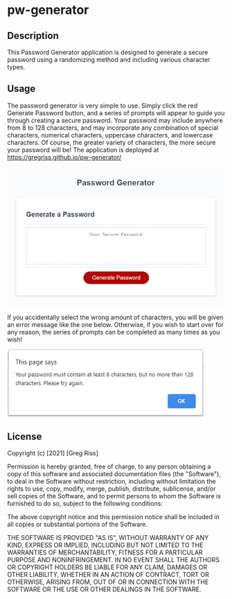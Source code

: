 # pw-generator

## Description

This Password Generator application is designed to generate a secure password using a randomizing method and including various character types.  

## Usage

The password generator is very simple to use. Simply click the red Generate Password button, and a series of prompts will appear to guide you through creating a secure password. Your password may include anywhere from 8 to 128 characters, and may incorporate any combination of special characters, numerical characters, uppercase characters, and lowercase characters. Of course, the greater variety of characters, the more secure your password will be! The application is deployed at https://gregriss.github.io/pw-generator/

![Homepage](images/password-homepage.png)

If you accidentally select the wrong amount of characters, you will be given an error message like the one below. Otherwise, if you wish to start over for any reason, the series of prompts can be completed as many times as you wish!

![Error Message](images/error-message.png)

## License 

Copyright (c) [2021] [Greg Riss]

Permission is hereby granted, free of charge, to any person obtaining a copy
of this software and associated documentation files (the "Software"), to deal
in the Software without restriction, including without limitation the rights
to use, copy, modify, merge, publish, distribute, sublicense, and/or sell
copies of the Software, and to permit persons to whom the Software is
furnished to do so, subject to the following conditions:

The above copyright notice and this permission notice shall be included in all
copies or substantial portions of the Software.

THE SOFTWARE IS PROVIDED "AS IS", WITHOUT WARRANTY OF ANY KIND, EXPRESS OR
IMPLIED, INCLUDING BUT NOT LIMITED TO THE WARRANTIES OF MERCHANTABILITY,
FITNESS FOR A PARTICULAR PURPOSE AND NONINFRINGEMENT. IN NO EVENT SHALL THE
AUTHORS OR COPYRIGHT HOLDERS BE LIABLE FOR ANY CLAIM, DAMAGES OR OTHER
LIABILITY, WHETHER IN AN ACTION OF CONTRACT, TORT OR OTHERWISE, ARISING FROM,
OUT OF OR IN CONNECTION WITH THE SOFTWARE OR THE USE OR OTHER DEALINGS IN THE
SOFTWARE.